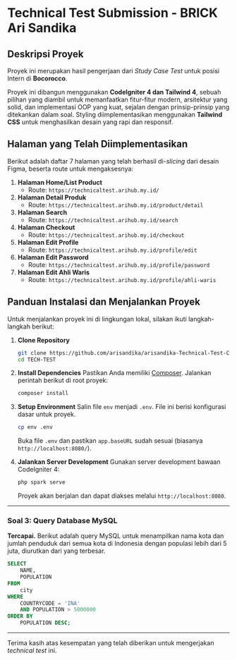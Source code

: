 # Technical Test Submission - BRICK Ari Sandika

## Deskripsi Proyek

Proyek ini merupakan hasil pengerjaan dari *Study Case Test* untuk posisi Intern di **Bocorocco**.

Proyek ini dibangun menggunakan **CodeIgniter 4 dan Tailwind 4**, sebuah pilihan yang diambil untuk memanfaatkan fitur-fitur modern, arsitektur yang solid, dan implementasi OOP yang kuat, sejalan dengan prinsip-prinsip yang ditekankan dalam soal. Styling diimplementasikan menggunakan **Tailwind CSS** untuk menghasilkan desain yang rapi dan responsif.

## Halaman yang Telah Diimplementasikan

Berikut adalah daftar 7 halaman yang telah berhasil di-*slicing* dari desain Figma, beserta route untuk mengaksesnya:

1.  **Halaman Home/List Product**
    -   Route: `https://technicaltest.arihub.my.id/`
2.  **Halaman Detail Produk**
    -   Route: `https://technicaltest.arihub.my.id/product/detail`
3.  **Halaman Search**
    -   Route: `https://technicaltest.arihub.my.id/search`
4.  **Halaman Checkout**
    -   Route: `https://technicaltest.arihub.my.id/checkout`
5.  **Halaman Edit Profile**
    -   Route: `https://technicaltest.arihub.my.id/profile/edit`
6.  **Halaman Edit Password**
    -   Route: `https://technicaltest.arihub.my.id/profile/password`
7.  **Halaman Edit Ahli Waris**
    -   Route: `https://technicaltest.arihub.my.id/profile/ahli-waris`

## Panduan Instalasi dan Menjalankan Proyek

Untuk menjalankan proyek ini di lingkungan lokal, silakan ikuti langkah-langkah berikut:

1.  **Clone Repository**
    ```bash
    git clone https://github.com/arisandika/arisandika-Technical-Test-Codeigniter.git
    cd TECH-TEST
    ```

2.  **Install Dependencies**
    Pastikan Anda memiliki [Composer](https://getcomposer.org/). Jalankan perintah berikut di root proyek:
    ```bash
    composer install
    ```

3.  **Setup Environment**
    Salin file `env` menjadi `.env`. File ini berisi konfigurasi dasar untuk proyek.
    ```bash
    cp env .env
    ```
    Buka file `.env` dan pastikan `app.baseURL` sudah sesuai (biasanya `http://localhost:8080/`).

4.  **Jalankan Server Development**
    Gunakan server development bawaan CodeIgniter 4:
    ```bash
    php spark serve
    ```
    Proyek akan berjalan dan dapat diakses melalui `http://localhost:8080`.

---

### Soal 3: Query Database MySQL

**Tercapai.** Berikut adalah query MySQL untuk menampilkan nama kota dan jumlah penduduk dari semua kota di Indonesia dengan populasi lebih dari 5 juta, diurutkan dari yang terbesar.

```sql
SELECT 
    NAME, 
    POPULATION 
FROM 
    city 
WHERE 
    COUNTRYCODE = 'INA' 
    AND POPULATION > 5000000 
ORDER BY 
    POPULATION DESC;
```

---

Terima kasih atas kesempatan yang telah diberikan untuk mengerjakan *technical test* ini.
